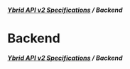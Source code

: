 ##### [**Ybrid API v2 Specifications**](../) / Backend

# Backend

##### [**Ybrid API v2 Specifications**](../) / Backend
